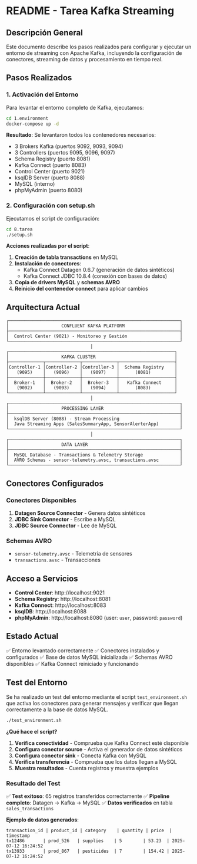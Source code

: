 # README - Tarea Kafka Streaming

## Descripción General

Este documento describe los pasos realizados para configurar y ejecutar un entorno de streaming con Apache Kafka, incluyendo la configuración de conectores, streaming de datos y procesamiento en tiempo real.

## Pasos Realizados

### 1. Activación del Entorno

Para levantar el entorno completo de Kafka, ejecutamos:

```bash
cd 1.environment
docker-compose up -d
```

**Resultado**: Se levantaron todos los contenedores necesarios:
- 3 Brokers Kafka (puertos 9092, 9093, 9094)
- 3 Controllers (puertos 9095, 9096, 9097)
- Schema Registry (puerto 8081)
- Kafka Connect (puerto 8083)
- Control Center (puerto 9021)
- ksqlDB Server (puerto 8088)
- MySQL (interno)
- phpMyAdmin (puerto 8080)

### 2. Configuración con setup.sh

Ejecutamos el script de configuración:

```bash
cd 8.tarea
./setup.sh
```

**Acciones realizadas por el script**:
1. **Creación de tabla transactions** en MySQL
2. **Instalación de conectores**:
   - Kafka Connect Datagen 0.6.7 (generación de datos sintéticos)
   - Kafka Connect JDBC 10.8.4 (conexión con bases de datos)
3. **Copia de drivers MySQL** y **schemas AVRO**
4. **Reinicio del contenedor connect** para aplicar cambios

## Arquitectura Actual

```
┌─────────────────────────────────────────────────────────────────┐
│                    CONFLUENT KAFKA PLATFORM                     │
├─────────────────────────────────────────────────────────────────┤
│  Control Center (9021) - Monitoreo y Gestión                    │
└─────────────────────────────────────────────────────────────────┘
                                │
┌───────────────────────────────────────────────────────────────┐
│                    KAFKA CLUSTER                              │
├─────────────┬─────────────┬─────────────┬─────────────────────┤
│Controller-1 │Controller-2 │Controller-3 │  Schema Registry    │
│   (9095)    │   (9096)    │   (9097)    │      (8081)         │
├─────────────┼─────────────┼─────────────┼─────────────────────┤
│  Broker-1   │  Broker-2   │  Broker-3   │   Kafka Connect     │
│   (9092)    │   (9093)    │   (9094)    │      (8083)         │
└─────────────┴─────────────┴─────────────┴─────────────────────┘
                                │
┌─────────────────────────────────────────────────────────────────┐
│                    PROCESSING LAYER                             │
├─────────────────────────────────────────────────────────────────┤
│  ksqlDB Server (8088) - Stream Processing                       │
│  Java Streaming Apps (SalesSummaryApp, SensorAlerterApp)        │
└─────────────────────────────────────────────────────────────────┘
                                │
┌─────────────────────────────────────────────────────────────────┐
│                    DATA LAYER                                   │
├─────────────────────────────────────────────────────────────────┤
│  MySQL Database - Transactions & Telemetry Storage              │
│  AVRO Schemas - sensor-telemetry.avsc, transactions.avsc        │
└─────────────────────────────────────────────────────────────────┘
```

## Conectores Configurados

### Conectores Disponibles
1. **Datagen Source Connector** - Genera datos sintéticos
2. **JDBC Sink Connector** - Escribe a MySQL
3. **JDBC Source Connector** - Lee de MySQL

### Schemas AVRO
- `sensor-telemetry.avsc` - Telemetría de sensores
- `transactions.avsc` - Transacciones

## Acceso a Servicios

- **Control Center**: http://localhost:9021
- **Schema Registry**: http://localhost:8081
- **Kafka Connect**: http://localhost:8083
- **ksqlDB**: http://localhost:8088
- **phpMyAdmin**: http://localhost:8080 (user: `user`, password: `password`)

## Estado Actual

✅ Entorno levantado correctamente
✅ Conectores instalados y configurados
✅ Base de datos MySQL inicializada
✅ Schemas AVRO disponibles
✅ Kafka Connect reiniciado y funcionando

## Test del Entorno

Se ha realizado un test del entorno mediante el script `test_environment.sh` que activa los conectores para generar mensajes y verificar que llegan correctamente a la base de datos MySQL.

```bash
./test_environment.sh
```

**¿Qué hace el script?**

1. **Verifica conectividad** - Comprueba que Kafka Connect esté disponible
2. **Configura conector source** - Activa el generador de datos sintéticos
3. **Configura conector sink** - Conecta Kafka con MySQL
4. **Verifica transferencia** - Comprueba que los datos llegan a MySQL
5. **Muestra resultados** - Cuenta registros y muestra ejemplos

### Resultado del Test

✅ **Test exitoso**: 65 registros transferidos correctamente
✅ **Pipeline completo**: Datagen → Kafka → MySQL
✅ **Datos verificados** en tabla `sales_transactions`

**Ejemplo de datos generados**:
```
transaction_id | product_id | category    | quantity | price  | timestamp
tx12486       | prod_526   | supplies    | 5        | 53.23  | 2025-07-12 16:24:52
tx13933       | prod_867   | pesticides  | 7        | 154.42 | 2025-07-12 16:24:52
```

